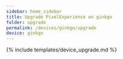 ```yaml
---
sidebar: home_sidebar
title: Upgrade PixelExperience on ginkgo
folder: upgrade
permalink: /devices/ginkgo/upgrade
device: ginkgo
---
```

{% include templates/device_upgrade.md %}
